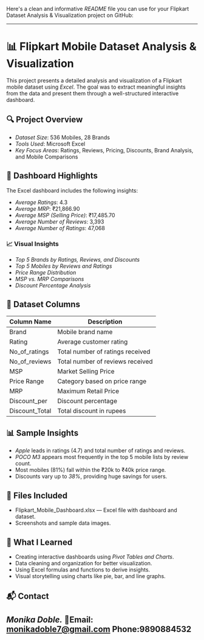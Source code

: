 Here's a clean and informative *README* file you can use for your Flipkart Dataset Analysis & Visualization project on GitHub:

---

# 📊 Flipkart Mobile Dataset Analysis & Visualization

This project presents a detailed analysis and visualization of a Flipkart mobile dataset using *Excel*. The goal was to extract meaningful insights from the data and present them through a well-structured interactive dashboard.

## 🔍 Project Overview

* *Dataset Size*: 536 Mobiles, 28 Brands
* *Tools Used*: Microsoft Excel
* *Key Focus Areas*: Ratings, Reviews, Pricing, Discounts, Brand Analysis, and Mobile Comparisons

## 📌 Dashboard Highlights

The Excel dashboard includes the following insights:

* *Average Ratings*: 4.3
* *Average MRP*: ₹21,866.90
* *Average MSP (Selling Price)*: ₹17,485.70
* *Average Number of Reviews*: 3,393
* *Average Number of Ratings*: 47,068

### 📈 Visual Insights

* *Top 5 Brands by Ratings, Reviews, and Discounts*
* *Top 5 Mobiles by Reviews and Ratings*
* *Price Range Distribution*
* *MSP vs. MRP Comparisons*
* *Discount Percentage Analysis*

## 📂 Dataset Columns

| Column Name     | Description                      |
| --------------- | -------------------------------- |
| Brand           | Mobile brand name                |
| Rating          | Average customer rating          |
| No\_of\_ratings | Total number of ratings received |
| No\_of\_reviews | Total number of reviews received |
| MSP             | Market Selling Price             |
| Price Range     | Category based on price range    |
| MRP             | Maximum Retail Price             |
| Discount\_per   | Discount percentage              |
| Discount\_Total | Total discount in rupees         |

## 📊 Sample Insights

* *Apple* leads in ratings (4.7) and total number of ratings and reviews.
* *POCO M3* appears most frequently in the top 5 mobile lists by review count.
* Most mobiles (81%) fall within the ₹20k to ₹40k price range.
* Discounts vary up to *38%*, providing huge savings for users.

## 📁 Files Included

* Flipkart_Mobile_Dashboard.xlsx — Excel file with dashboard and dataset.
* Screenshots and sample data images.

## 🚀 What I Learned

* Creating interactive dashboards using *Pivot Tables and Charts*.
* Data cleaning and organization for better visualization.
* Using Excel formulas and functions to derive insights.
* Visual storytelling using charts like pie, bar, and line graphs.

## 📬 Contact

*Monika Doble.*
📧Email: monikadoble7@gmail.com
Phone:9890884532
---
